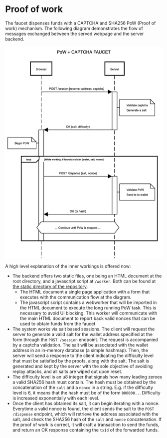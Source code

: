 # Proof of work

The faucet dispenses funds with a CAPTCHA and SHA256 PoW (Proof of work) mechanism. The following diagram demonstrates the flow of messages exchanged between the served webpage and the server backend.

![image](./POW.png)

A high level explanation of the inner workings is offered now:

- The backend offers two static files, one being an HTML document at the root directory, and a javascript script at `/worker`. Both can be found at [the static directory of the repository](/static/).
  - The HTML document a single page application with a form that executes with the communication flow at the diagram.
  - The javascript script contains a webworker that will be imported in the HTML document to execute the long running PoW task. This is necessary to avoid UI blocking. This worker will communicate with the main HTML document to report back valid nonces that can be used to obtain funds from the faucet
- The system works via salt based sessions. The client will request the server to generate a valid salt for the wallet address specified at the form through the `POST /session` endpoint. The request is accompanied by a captcha validation. The salt will be associated with the wallet address in an in-memory database (a simple hashmap). Then, the server will send a response to the client indicating the difficulty level that must be satisfied by the proofs, along with the salt. The salt is generated and kept by the server with the sole objective of avoiding replay attacks, and all salts are wiped out upon reset.
- The difficulty level is an u8 integer that signals how many leading zeroes a valid SHA256 hash must contain. The hash must be obtained by the concatenation of the `salt` and a `nonce` in a string. E.g. if the difficulty level is 6, it means that the hash must be of the form `000000..`. Difficulty is increased exponentially with each level.
- Once the client has obtained its salt, it can begin iterating with a nonce. Everytime a valid nonce is found, the client sends the salt to the `POST /dispense` endpoint, which will retrieve the address associated with the salt, and check the SHA256 hash of the `salt` and `nonce` concatenation. If the proof of work is correct, it will craft a transaction to send the funds, and return an OK response containing the `txId` of the forwarded funds.
